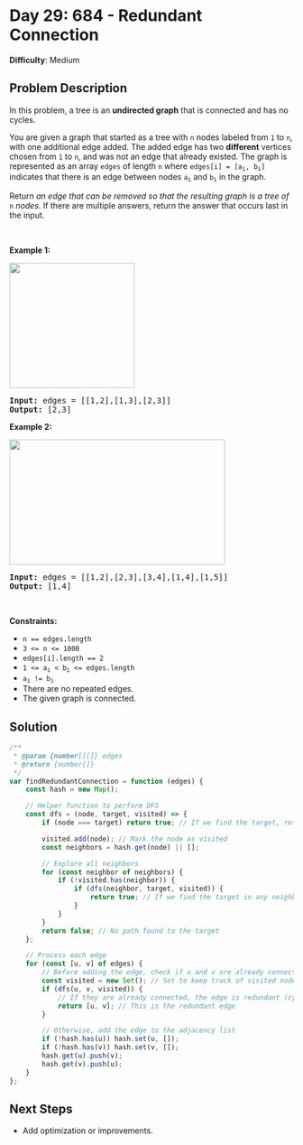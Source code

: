 
# Day 29: 684 - Redundant Connection

**Difficulty**: Medium

## Problem Description
<p>In this problem, a tree is an <strong>undirected graph</strong> that is connected and has no cycles.</p>

<p>You are given a graph that started as a tree with <code>n</code> nodes labeled from <code>1</code> to <code>n</code>, with one additional edge added. The added edge has two <strong>different</strong> vertices chosen from <code>1</code> to <code>n</code>, and was not an edge that already existed. The graph is represented as an array <code>edges</code> of length <code>n</code> where <code>edges[i] = [a<sub>i</sub>, b<sub>i</sub>]</code> indicates that there is an edge between nodes <code>a<sub>i</sub></code> and <code>b<sub>i</sub></code> in the graph.</p>

<p>Return <em>an edge that can be removed so that the resulting graph is a tree of </em><code>n</code><em> nodes</em>. If there are multiple answers, return the answer that occurs last in the input.</p>

<p>&nbsp;</p>
<p><strong class="example">Example 1:</strong></p>
<img alt="" src="https://assets.leetcode.com/uploads/2021/05/02/reduntant1-1-graph.jpg" style="width: 222px; height: 222px;" />
<pre>
<strong>Input:</strong> edges = [[1,2],[1,3],[2,3]]
<strong>Output:</strong> [2,3]
</pre>

<p><strong class="example">Example 2:</strong></p>
<img alt="" src="https://assets.leetcode.com/uploads/2021/05/02/reduntant1-2-graph.jpg" style="width: 382px; height: 222px;" />
<pre>
<strong>Input:</strong> edges = [[1,2],[2,3],[3,4],[1,4],[1,5]]
<strong>Output:</strong> [1,4]
</pre>

<p>&nbsp;</p>
<p><strong>Constraints:</strong></p>

<ul>
	<li><code>n == edges.length</code></li>
	<li><code>3 &lt;= n &lt;= 1000</code></li>
	<li><code>edges[i].length == 2</code></li>
	<li><code>1 &lt;= a<sub>i</sub> &lt; b<sub>i</sub> &lt;= edges.length</code></li>
	<li><code>a<sub>i</sub> != b<sub>i</sub></code></li>
	<li>There are no repeated edges.</li>
	<li>The given graph is connected.</li>
</ul>



## Solution
```javascript
/**
 * @param {number[][]} edges
 * @return {number[]}
 */
var findRedundantConnection = function (edges) {
    const hash = new Map();

    // Helper function to perform DFS
    const dfs = (node, target, visited) => {
        if (node === target) return true; // If we find the target, return true (cycle detected)

        visited.add(node); // Mark the node as visited
        const neighbors = hash.get(node) || [];

        // Explore all neighbors
        for (const neighbor of neighbors) {
            if (!visited.has(neighbor)) {
                if (dfs(neighbor, target, visited)) {
                    return true; // If we find the target in any neighbor's path, return true
                }
            }
        }
        return false; // No path found to the target
    };

    // Process each edge
    for (const [u, v] of edges) {
        // Before adding the edge, check if u and v are already connected
        const visited = new Set(); // Set to keep track of visited nodes
        if (dfs(u, v, visited)) {
            // If they are already connected, the edge is redundant (cycle detected)
            return [u, v]; // This is the redundant edge
        }

        // Otherwise, add the edge to the adjacency list
        if (!hash.has(u)) hash.set(u, []);
        if (!hash.has(v)) hash.set(v, []);
        hash.get(u).push(v);
        hash.get(v).push(u);
    }
};

```


## Next Steps
- Add optimization or improvements.
